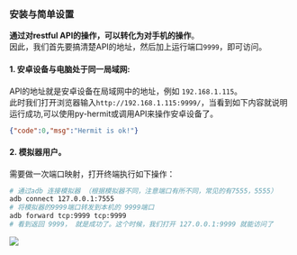 ### 安装与简单设置  

**通过对restful API的操作，可以转化为对手机的操作**。  
因此，我们首先要搞清楚API的地址，然后加上运行端口`9999`，即可访问。 

#### 1. 安卓设备与电脑处于同一局域网:  
API的地址就是安卓设备在局域网中的地址，例如 `192.168.1.115`。  
此时我们打开浏览器输入`http://192.168.1.115:9999/`，当看到如下内容就说明运行成功,可以使用py-hermit或调用API来操作安卓设备了。
```json
{"code":0,"msg":"Hermit is ok!"}
```

#### 2. 模拟器用户。  
需要做一次端口映射，打开终端执行如下操作：   
```bash
# 通过adb 连接模拟器 （根据模拟器不同，注意端口有所不同，常见的有7555，5555）
adb connect 127.0.0.1:7555
# 将模拟器的9999端口转发到本机的 9999端口  
adb forward tcp:9999 tcp:9999
# 看到返回 9999， 就是成功了。这个时候，我们打开 127.0.0.1:9999 就能访问了
```

![](https://www.lookcos.cn/usr/uploads/2021/01/2021013111254293.png)
